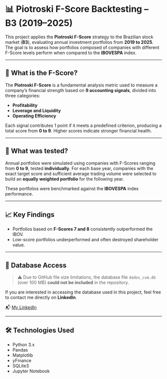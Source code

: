 ﻿# 📊 Piotroski F-Score Backtesting – B3 (2019–2025)

This project applies the **Piotroski F-Score** strategy to the Brazilian stock market (**B3**), evaluating annual investment portfolios from **2019 to 2025**. The goal is to assess how portfolios composed of companies with different F-Score levels perform when compared to the **IBOVESPA** index.

---

## 🧠 What is the F-Score?

The **Piotroski F-Score** is a fundamental analysis metric used to measure a company’s financial strength based on **9 accounting signals**, divided into three categories:

- **Profitability**
- **Leverage and Liquidity**
- **Operating Efficiency**

Each signal contributes 1 point if it meets a predefined criterion, producing a total score from **0 to 9**. Higher scores indicate stronger financial health.

---

## 🔬 What was tested?

Annual portfolios were simulated using companies with F-Scores ranging from **0 to 9**, tested **individually**. For each base year, companies with the exact target score and sufficient average trading volume were selected to build an **equally weighted portfolio** for the following year.

These portfolios were benchmarked against the **IBOVESPA** index performance.

---

## 📈 Key Findings

- Portfolios based on **F-Scores 7 and 8** consistently outperformed the IBOV.
- Low-score portfolios underperformed and often destroyed shareholder value.

---

## 🚫 Database Access

> ⚠️ Due to GitHub file size limitations, the database file `dados_cvm.db` (over 100 MB) **could not be included** in the repository.

If you are interested in accessing the database used in this project, feel free to contact me directly on **LinkedIn**.

📬 [My LinkedIn](https://www.linkedin.com/in/mp-alves/)

---

## 🛠️ Technologies Used

- Python 3.x  
- Pandas  
- Matplotlib  
- yFinance  
- SQLite3  
- Jupyter Notebook
